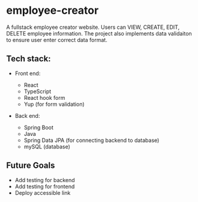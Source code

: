 # employee-creator
 A fullstack employee creator website. 
 Users can VIEW, CREATE, EDIT, DELETE employee information. The project also implements data validaiton to ensure user enter correct data format.

## Tech stack:
- Front end:
  - React
  - TypeScript
  - React hook form
  - Yup (for form validation)
    
- Back end:
  - Spring Boot
  - Java
  - Spring Data JPA (for connecting backend to database)
  - mySQL (database) 

## Future Goals
- Add testing for backend
- Add testing for frontend
- Deploy accessible link

